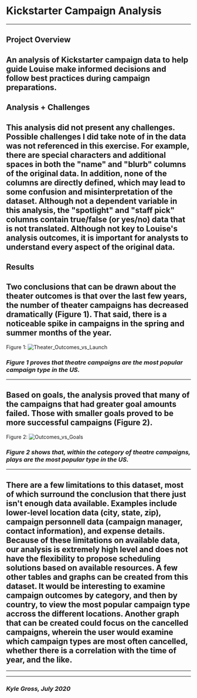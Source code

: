 # **Kickstarter Campaign Analysis**
---
## Project Overview
An analysis of Kickstarter campaign data to help guide Louise make informed decisions and follow best practices during campaign preparations.
---
## Analysis + Challenges
This analysis did not present any challenges. Possible challenges I did take note of in the data was not referenced in this exercise. For example, there are special characters and additional spaces in both the "name" and "blurb" columns of the original data. 
In addition, none of the columns are directly defined, which may lead to some confusion and misinterpretation of the dataset. Although not a dependent variable in this analysis, the "spotlight" and "staff pick" columns contain true/false (or yes/no) data that is not translated. Although not key to Louise's analysis outcomes, it is important for analysts to understand every aspect of the original data.
---
## Results
Two conclusions that can be drawn about the theater outcomes is that over the last few years, the number of theater campaigns has decreased dramatically (Figure 1). That said, there is a noticeable spike in campaigns in the spring and summer months of the year. 
---
Figure 1:
![Theater_Outcomes_vs_Launch](kickstarter-analysis/Resources/Theater_Outcomes_vs_Launch.png)
### *Figure 1 proves that theatre campaigns are the most popular campaign type in the US.*
---
Based on goals, the analysis proved that many of the campaigns that had greater goal amounts failed. Those with smaller goals proved to be more successful campaigns (Figure 2).
---
Figure 2:
![Outcomes_vs_Goals](kickstarter-analysis/Resources/Outcomes_vs_Goals.png)
### *Figure 2 shows that, within the category of theatre campaigns, plays are the most popular type in the US.*
---
There are a few limitations to this dataset, most of which surround the conclusion that there just isn't enough data available. Examples include lower-level location data (city, state, zip), campaign personnell data (campaign manager, contact information), and expense details. Because of these limitations on available data, our analysis is extremely high level and does not have the flexibility to propose scheduling solutions based on available resources.
A few other tables and graphs can be created from this dataset. It would be interesting to examine campaign outcomes by category, and then by country, to view the most popular campaign type accross the different locations. Another graph that can be created could focus on the cancelled campaigns, wherein the user would examine which campaign types are most often cancelled, whether there is a correlation with the time of year, and the like.
---
---
---
### *Kyle Gross, July 2020*


